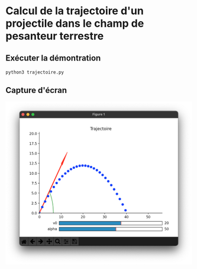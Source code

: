 # Calcul de la trajectoire d'un projectile dans le champ de pesanteur terrestre

## Exécuter la démontration

```
python3 trajectoire.py
```

## Capture d'écran

![Capture d'écran](/screenshot.png?raw=true)